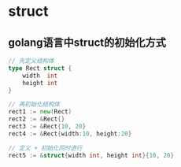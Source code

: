 # struct

## golang语言中struct的初始化方式

```go
// 先定义结构体
type Rect struct {
	width  int
	height int
}

// 再初始化结构体
rect1 := new(Rect)
rect2 := &Rect{}
rect3 := &Rect{10, 20}
rect4 := &Rect{width:10, height:20}

// 定义 + 初始化同时进行
rect5 := &struct{width int, height int}{10, 20}
```
